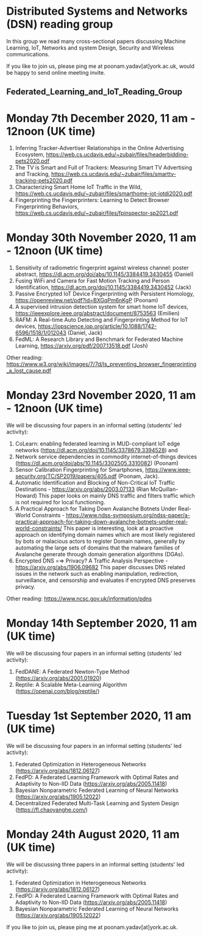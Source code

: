 # Distributed Systems and Networks (DSN) reading group

In this group we read many cross-sectional papers discussing Machine Learning, IoT, Networks and system Design, Security and Wireless communications. 

If you like to join us, please ping me at poonam.yadav[at]york.ac.uk, would be happy to send online meeting invite.



## Federated_Learning_and_IoT_Reading_Group

# Monday 7th December 2020, 11 am - 12noon (UK time)
1. Inferring Tracker-Advertiser Relationships in the Online Advertising Ecosystem, https://web.cs.ucdavis.edu/~zubair/files/headerbidding-pets2020.pdf
2. The TV is Smart and Full of Trackers: Measuring Smart TV Advertising and Tracking, https://web.cs.ucdavis.edu/~zubair/files/smarttv-tracking-pets2020.pdf
3. Characterizing Smart Home IoT Traffic in the Wild, https://web.cs.ucdavis.edu/~zubair/files/smarthome-iot-iotdi2020.pdf
4. Fingerprinting the Fingerprinters: Learning to Detect Browser Fingerprinting Behaviors, https://web.cs.ucdavis.edu/~zubair/files/fpinspector-sp2021.pdf


# Monday 30th November 2020, 11 am - 12noon (UK time)

1. Sensitivity of radiometric fingerprint against wireless channel: poster abstract, https://dl.acm.org/doi/abs/10.1145/3384419.3430455 (Daniel)
2. Fusing WiFi and Camera for Fast Motion Tracking and Person Identification, https://dl.acm.org/doi/10.1145/3384419.3430452 (Jack)
3. Passive Encrypted IoT Device Fingerprinting with Persistent Homology, https://openreview.net/pdf?id=BXGqPm6nKgP (Poonam)
4. A supervised intrusion detection system for smart home IoT devices, https://ieeexplore.ieee.org/abstract/document/8753563 (Emilien)
5. RAFM: A Real-time Auto Detecting and Fingerprinting Method for IoT devices, https://iopscience.iop.org/article/10.1088/1742-6596/1518/1/012043 (Daniel, Jack)
6. FedML: A Research Library and Benchmark for Federated Machine Learning, https://arxiv.org/pdf/2007.13518.pdf (Josh)

Other reading: https://www.w3.org/wiki/images/7/7d/Is_preventing_browser_fingerprinting_a_lost_cause.pdf
# Monday 23rd November 2020, 11 am - 12noon (UK time)

We will be discussing four papers in an informal setting (students' led activity): 

1. CoLearn: enabling federated learning in MUD-compliant IoT edge networks (https://dl.acm.org/doi/10.1145/3378679.3394528) and 
2. Network service dependencies in commodity internet-of-things devices (https://dl.acm.org/doi/abs/10.1145/3302505.3310082) (Poonam)
3. Sensor Calibration Fingerprinting for Smartphones, https://www.ieee-security.org/TC/SP2019/papers/405.pdf (Poonam, Jack).
4. Automatic Identification and Blocking of Non-Critical IoT Traffic Destinations - https://arxiv.org/abs/2003.07133 (Rian McQuillan-Howard)
This paper looks on mainly DNS traffic and filters traffic which is not required for local functioning. 
5. A Practical Approach for Taking Down Avalanche Botnets Under Real-World Constraints - https://www.ndss-symposium.org/ndss-paper/a-practical-approach-for-taking-down-avalanche-botnets-under-real-world-constraints/ This paper is interesting, look at a proactive approach on identifying domain names which are most likely registered by bots or malacious actors to register Domain names, generally by automating the large sets of domains that the malware
families of Avalanche generate through domain generation algorithms (DGAs).
6. Encrypted DNS =⇒ Privacy? A Traffic Analysis Perspective - https://arxiv.org/abs/1906.09682 This paper discusses DNS related issues in the network such as enabling manipulation, redirection, surveillance, and censorship and evaluates if encrypted DNS preserves privacy.

Other reading: https://www.ncsc.gov.uk/information/pdns


# Monday 14th September 2020, 11 am (UK time)

We will be discussing four papers in an informal setting (students' led activity): 

1. FedDANE: A Federated Newton-Type Method (https://arxiv.org/abs/2001.01920)
2. Reptile: A Scalable Meta-Learning Algorithm (https://openai.com/blog/reptile/)


# Tuesday 1st September 2020, 11 am (UK time)

We will be discussing four papers in an informal setting (students' led activity): 

1. Federated Optimization in Heterogeneous Networks (https://arxiv.org/abs/1812.06127)
2. FedPD: A Federated Learning Framework with Optimal Rates and Adaptivity to Non-IID Data (https://arxiv.org/abs/2005.11418)
3. Bayesian Nonparametric Federated Learning of Neural Networks (https://arxiv.org/abs/1905.12022)
4. Decentralized Federated Multi-Task Learning and System Design (https://fl.chaoyanghe.com/)

# Monday 24th August 2020, 11 am (UK time)

We will be discussing three papers in an informal setting (students' led activity): 

1. Federated Optimization in Heterogeneous Networks (https://arxiv.org/abs/1812.06127)
2. FedPD: A Federated Learning Framework with Optimal Rates and Adaptivity to Non-IID Data (https://arxiv.org/abs/2005.11418)
3. Bayesian Nonparametric Federated Learning of Neural Networks (https://arxiv.org/abs/1905.12022)

If you like to join us, please ping me at poonam.yadav[at]york.ac.uk.


